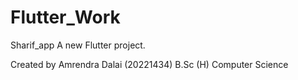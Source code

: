 # Flutter_Work
Sharif_app
A new Flutter project.

Created by Amrendra Dalai (20221434) B.Sc (H) Computer Science
